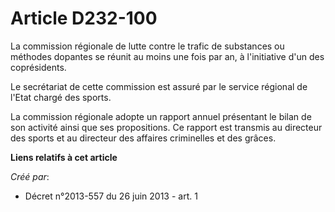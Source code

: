 # Article D232-100

La commission régionale de lutte contre le trafic de substances ou méthodes dopantes se réunit au moins une fois par an, à
l'initiative d'un des coprésidents.

Le secrétariat de cette commission est assuré par le service régional de l'Etat chargé des sports.

La commission régionale adopte un rapport annuel présentant le bilan de son activité ainsi que ses propositions. Ce rapport
est transmis au directeur des sports et au directeur des affaires criminelles et des grâces.

**Liens relatifs à cet article**

_Créé par_:

  - Décret n°2013-557 du 26 juin 2013 - art. 1
